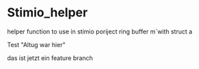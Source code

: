 # Stimio_helper

helper function to use in stimio poriject ring buffer m´with struct a

Test "Altug war hier"

das ist jetzt ein feature branch


